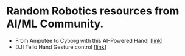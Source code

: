 # Random Robotics resources from AI/ML Community.
* From Amputee to Cyborg with this AI-Powered Hand! [[link](https://pub.towardsai.net/from-amputee-to-cyborg-with-this-ai-powered-hand-bdeb40f9b0d8)]
* DJI Tello Hand Gesture control [[link](https://github.com/kinivi/tello-gesture-control)]
